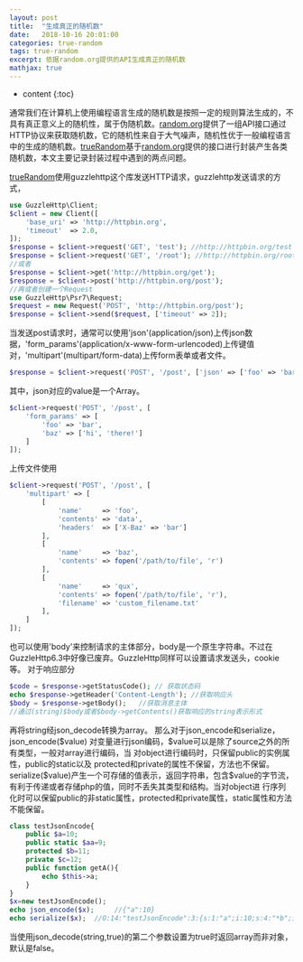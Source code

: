 ```yaml
---
layout: post
title:  "生成真正的随机数"
date:   2018-10-16 20:01:00
categories: true-random
tags: true-random
excerpt: 依据random.org提供的API生成真正的随机数
mathjax: true
---
```


* content
{:toc}

通常我们在计算机上使用编程语言生成的随机数是按照一定的规则算法生成的，不具有真正意义上的随机性，属于伪随机数。[random.org](https://www.random.org/)提供了一组API接口通过HTTP协议来获取随机数，它的随机性来自于大气噪声，随机性优于一般编程语言中的生成的随机数。[trueRandom](https://github.com/hanqing757/trueRandom)基于[random.org](https://www.random.org/)提供的接口进行封装产生各类随机数，本文主要记录封装过程中遇到的两点问题。

[trueRandom](https://github.com/hanqing757/trueRandom)使用guzzlehttp这个库发送HTTP请求，guzzlehttp发送请求的方式，
```php
use GuzzleHttp\Client;
$client = new Client([
    'base_uri' => 'http://httpbin.org',
    'timeout'  => 2.0,
]);
$response = $client->request('GET', 'test'); //http://httpbin.org/test
$response = $client->request('GET', '/root'); //http://httpbin.org/root
//或者
$response = $client->get('http://httpbin.org/get');
$response = $client->post('http://httpbin.org/post');
//再或者创建一个Request
use GuzzleHttp\Psr7\Request;
$request = new Request('POST', 'http://httpbin.org/post');
$response = $client->send($request, ['timeout' => 2]);
```
当发送post请求时，通常可以使用'json'(application/json)上传json数据，'form_params'(application/x-www-form-urlencoded)上传键值对，'multipart'(multipart/form-data)上传form表单或者文件。
```php
$response = $client->request('POST', '/post', ['json' => ['foo' => 'bar']]);
```
其中，json对应的value是一个Array。
```php
$client->request('POST', '/post', [
    'form_params' => [
        'foo' => 'bar',
        'baz' => ['hi', 'there!']
    ]
]);
```
上传文件使用
```php
$client->request('POST', '/post', [
    'multipart' => [
        [
            'name'     => 'foo',
            'contents' => 'data',
            'headers'  => ['X-Baz' => 'bar']
        ],
        [
            'name'     => 'baz',
            'contents' => fopen('/path/to/file', 'r')
        ],
        [
            'name'     => 'qux',
            'contents' => fopen('/path/to/file', 'r'),
            'filename' => 'custom_filename.txt'
        ],
    ]
]);
```
也可以使用'body'来控制请求的主体部分，body是一个原生字符串。不过在GuzzleHttp6.3中好像已废弃。GuzzleHttp同样可以设置请求发送头，cookie等。
对于响应部分
```php
$code = $response->getStatusCode(); // 获取状态码
echo $response->getHeader('Content-Length'); //获取响应头
$body = $response->getBody();   //获取消息主体
//通过(string)$body或者$body->getContents()获取响应的string表示形式
```

再将string经json_decode转换为array。
那么对于json_encode和serialize，json_encode(\$value) 对变量进行json编码，\$value可以是除了source之外的所有类型，一般对array进行编码，当 对object进行编码时，只保留public的实例属性，public的static以及 protected和private的属性不保留，方法也不保留。
serialize(\$value)产生一个可存储的值表示，返回字符串，包含\$value的字节流，有利于传递或者存储php的值，同时不丢失其类型和结构。当对object进 行序列化时可以保留public的非static属性，protected和private属性，static属性和方法不能保留。
```php
class testJsonEncode{
	public $a=10;
	public static $aa=9;
	protected $b=11;
	private $c=12;
	public function getA(){
		echo $this->a;
	}
} 
$x=new testJsonEncode();
echo json_encode($x);     //{"a":10}
echo serialize($x);  //O:14:"testJsonEncode":3:{s:1:"a";i:10;s:4:"*b";i:11;s:17:"testJsonEncodec";i:12;}
```
当使用json_decode(string,true)的第二个参数设置为true时返回array而非对象，默认是false。